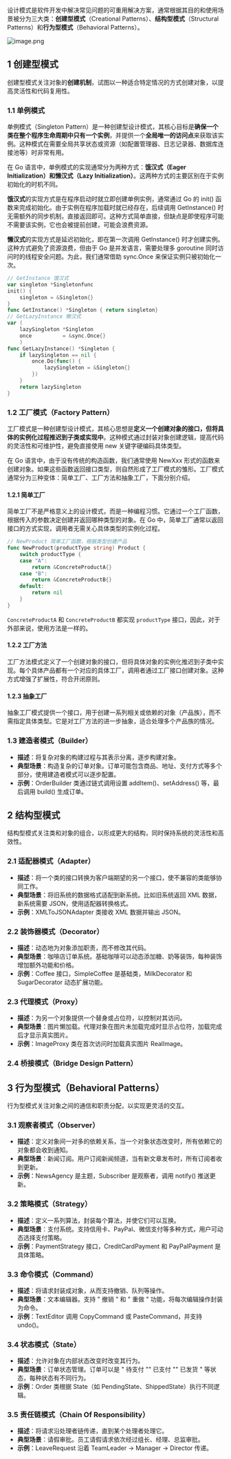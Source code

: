 设计模式是软件开发中解决常见问题的可重用解决方案，通常根据其目的和使用场景被分为三大类：**创建型模式**（Creational Patterns）、**结构型模式**（Structural Patterns）和**行为型模式**（Behavioral Patterns）。

![image.png](https://ceyewan.oss-cn-beijing.aliyuncs.com/typora/20250314235628.png)

## 1 创建型模式

创建型模式关注对象的**创建机制**，试图以一种适合特定情况的方式创建对象，以提高灵活性和代码复用性。

### 1.1 单例模式

单例模式（Singleton Pattern）是一种创建型设计模式，其核心目标是**确保一个类在整个程序生命周期中只有一个实例**，并提供一个**全局唯一的访问点**来获取该实例。这种模式在需要全局共享状态或资源（如配置管理器、日志记录器、数据库连接池等）时非常有用。

在 Go 语言中，单例模式的实现通常分为两种方式：**饿汉式（Eager Initialization）**和**懒汉式（Lazy Initialization）**。这两种方式的主要区别在于实例初始化的时机不同。

**饿汉式**的实现方式是在程序启动时就立即创建单例实例，通常通过 Go 的 init() 函数来完成初始化。由于实例在程序加载时就已经存在，后续调用 GetInstance() 时无需额外的同步机制，直接返回即可。这种方式简单直接，但缺点是即使程序可能不需要该实例，它也会被提前创建，可能会浪费资源。

**懒汉式**的实现方式是延迟初始化，即在第一次调用 GetInstance() 时才创建实例。这种方式避免了资源浪费，但由于 Go 是并发语言，需要处理多 goroutine 同时访问时的线程安全问题。为此，我们通常借助 sync.Once 来保证实例只被初始化一次。

```go
// GetInstance 饿汉式
var singleton *Singletonfunc 
init() {	
    singleton = &Singleton{}
}
func GetInstance() *Singleton {	return singleton}
// GetLazyInstance 懒汉式
var (	
    lazySingleton *Singleton	
    once          = &sync.Once{}
    )
func GetLazyInstance() *Singleton {	
    if lazySingleton == nil {		
        once.Do(func() {			
            lazySingleton = &Singleton{}		
        })	
    }	
    return lazySingleton
}
```

### 1.2 工厂模式（Factory Pattern）

工厂模式是一种创建型设计模式，其核心思想是**定义一个创建对象的接口，但将具体的实例化过程推迟到子类或实现中**。这种模式通过封装对象创建逻辑，提高代码的灵活性和可维护性，避免直接使用 new 关键字硬编码具体类型。

在 Go 语言中，由于没有传统的构造函数，我们通常使用 NewXxx 形式的函数来创建对象。如果这些函数返回接口类型，则自然形成了工厂模式的雏形。工厂模式通常分为三种变体：简单工厂、工厂方法和抽象工厂，下面分别介绍。

#### 1.2.1 简单工厂

简单工厂不是严格意义上的设计模式，而是一种编程习惯。它通过一个工厂函数，根据传入的参数决定创建并返回哪种类型的对象。在 Go 中，简单工厂通常以返回接口的方式实现，调用者无需关心具体类型的实例化过程。

```go
// NewProduct 简单工厂函数，根据类型创建产品 
func NewProduct(productType string) Product { 
    switch productType { 
    case "A": 
        return &ConcreteProductA{} 
    case "B": 
        return &ConcreteProductB{} 
    default: 
        return nil 
    } 
}
```

`ConcreteProductA` 和 `ConcreteProductB` 都实现 `productType` 接口，因此，对于外部来说，使用方法是一样的。

#### 1.2.2 工厂方法

工厂方法模式定义了一个创建对象的接口，但将具体对象的实例化推迟到子类中实现。每个具体产品都有一个对应的具体工厂，调用者通过工厂接口创建对象。这种方式增强了扩展性，符合开闭原则。

#### 1.2.3 抽象工厂

抽象工厂模式提供一个接口，用于创建一系列相关或依赖的对象（产品族），而不需指定具体类型。它是对工厂方法的进一步抽象，适合处理多个产品族的情况。

### 1.3 建造者模式（Builder）

- **描述**：将复杂对象的构建过程与其表示分离，逐步构建对象。
- **典型场景**：构造复杂的订单对象。订单可能包含商品、地址、支付方式等多个部分，使用建造者模式可以逐步配置。
- **示例**：OrderBuilder 类通过链式调用设置 addItem()、setAddress() 等，最后调用 build() 生成订单。

## 2 结构型模式

结构型模式关注类和对象的组合，以形成更大的结构，同时保持系统的灵活性和高效性。

### 2.1 适配器模式（Adapter）

- **描述**：将一个类的接口转换为客户端期望的另一个接口，使不兼容的类能够协同工作。
- **典型场景**：将旧系统的数据格式适配到新系统。比如旧系统返回 XML 数据，新系统需要 JSON，使用适配器转换格式。
- **示例**：XMLToJSONAdapter 类接收 XML 数据并输出 JSON。

### 2.2 装饰器模式（Decorator）

- **描述**：动态地为对象添加职责，而不修改其代码。
- **典型场景**：咖啡店订单系统。基础咖啡可以动态添加糖、奶等装饰，每种装饰增加额外功能和价格。
- **示例**：Coffee 接口，SimpleCoffee 是基础类，MilkDecorator 和 SugarDecorator 动态扩展功能。

### 2.3 代理模式（Proxy）

- **描述**：为另一个对象提供一个替身或占位符，以控制对其访问。
- **典型场景**：图片懒加载。代理对象在图片未加载完成时显示占位符，加载完成后才显示真实图片。
- **示例**：ImageProxy 类在首次访问时加载真实图片 RealImage。

### 2.4 桥接模式（Bridge Design Pattern）



## 3 行为型模式（Behavioral Patterns）

行为型模式关注对象之间的通信和职责分配，以实现更灵活的交互。

### 3.1 观察者模式（Observer）
- **描述**：定义对象间一对多的依赖关系，当一个对象状态改变时，所有依赖它的对象都会收到通知。
- **典型场景**：新闻订阅。用户订阅新闻频道，当有新文章发布时，所有订阅者收到更新。
- **示例**：NewsAgency 是主题，Subscriber 是观察者，调用 notify() 推送更新。

### 3.2 策略模式（Strategy）
- **描述**：定义一系列算法，封装每个算法，并使它们可以互换。
- **典型场景**：支付系统。支持信用卡、PayPal、微信支付等多种方式，用户可动态选择支付策略。
- **示例**：PaymentStrategy 接口，CreditCardPayment 和 PayPalPayment 是具体策略。

### 3.3 命令模式（Command）
- **描述**：将请求封装成对象，从而支持撤销、队列等操作。
- **典型场景**：文本编辑器。支持 " 撤销 " 和 " 重做 " 功能，将每次编辑操作封装为命令。
- **示例**：TextEditor 调用 CopyCommand 或 PasteCommand，并支持 undo()。

### 3.4 状态模式（State）
- **描述**：允许对象在内部状态改变时改变其行为。
- **典型场景**：订单状态管理。订单可以是 " 待支付 "" 已支付 "" 已发货 " 等状态，每种状态有不同行为。
- **示例**：Order 类根据 State（如 PendingState、ShippedState）执行不同逻辑。

### 3.5 **责任链模式（Chain Of Responsibility）**
- **描述**：将请求沿处理者链传递，直到某个处理者处理它。
- **典型场景**：请假审批。员工请假请求依次经过组长、经理、总监审批。
- **示例**：LeaveRequest 沿着 TeamLeader -> Manager -> Director 传递。
